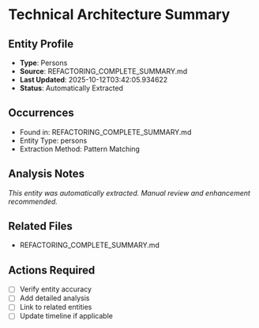 # Technical Architecture Summary

## Entity Profile
- **Type**: Persons
- **Source**: REFACTORING_COMPLETE_SUMMARY.md
- **Last Updated**: 2025-10-12T03:42:05.934622
- **Status**: Automatically Extracted

## Occurrences
- Found in: REFACTORING_COMPLETE_SUMMARY.md
- Entity Type: persons
- Extraction Method: Pattern Matching

## Analysis Notes
*This entity was automatically extracted. Manual review and enhancement recommended.*

## Related Files
- REFACTORING_COMPLETE_SUMMARY.md

## Actions Required
- [ ] Verify entity accuracy
- [ ] Add detailed analysis
- [ ] Link to related entities
- [ ] Update timeline if applicable
